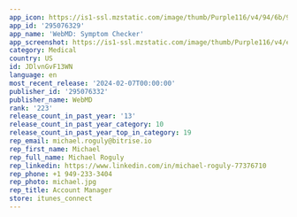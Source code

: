 ```yaml
---
app_icon: https://is1-ssl.mzstatic.com/image/thumb/Purple116/v4/94/6b/93/946b9365-4cf3-0173-f56d-e729d934cc7d/AppIcon-1x_U007emarketing-0-8-0-85-220.png/1024x1024bb.png
app_id: '295076329'
app_name: 'WebMD: Symptom Checker'
app_screenshot: https://is1-ssl.mzstatic.com/image/thumb/Purple116/v4/e2/f5/34/e2f534e1-9625-ac8a-2ae2-aa3e5f7746fb/459c6894-b429-4b7e-92e2-0d048be4e733_sc.jpg/1242x2688bb.png
category: Medical
country: US
id: JDlvnGvF13WN
language: en
most_recent_release: '2024-02-07T00:00:00'
publisher_id: '295076332'
publisher_name: WebMD
rank: '223'
release_count_in_past_year: '13'
release_count_in_past_year_category: 10
release_count_in_past_year_top_in_category: 19
rep_email: michael.roguly@bitrise.io
rep_first_name: Michael
rep_full_name: Michael Roguly
rep_linkedin: https://www.linkedin.com/in/michael-roguly-77376710
rep_phone: +1 949-233-3404
rep_photo: michael.jpg
rep_title: Account Manager
store: itunes_connect
---
```

